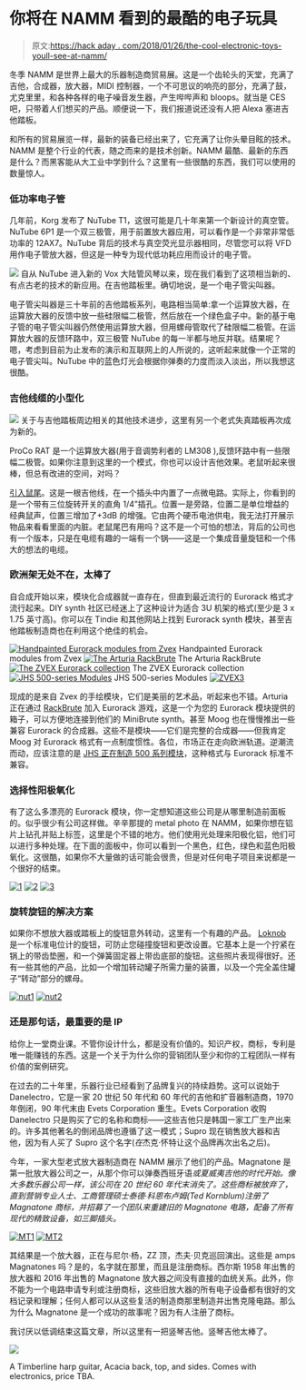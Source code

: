 # 你将在 NAMM 看到的最酷的电子玩具

> 原文:[https://hack aday . com/2018/01/26/the-cool-electronic-toys-youll-see-at-namm/](https://hackaday.com/2018/01/26/the-coolest-electronic-toys-youll-see-at-namm/)

冬季 NAMM 是世界上最大的乐器制造商贸易展。这是一个齿轮头的天堂，充满了吉他，合成器，放大器，MIDI 控制器，一个不可思议的响亮的部分，充满了鼓，尤克里里，和各种各样的电子噪音发生器，产生哔哔声和 bloops。就当是 CES 吧，只带着人们想买的产品。顺便说一下，我们报道说还没有人把 Alexa 塞进吉他踏板。

和所有的贸易展览一样，最新的装备已经出来了，它充满了让你头晕目眩的技术。NAMM 是整个行业的代表，随之而来的是技术创新。NAMM 最酷、最新的东西是什么？而黑客能从大工业中学到什么？这里有一些很酷的东西，我们可以使用的数量惊人。

### 低功率电子管

几年前，Korg 发布了 NuTube T1，这很可能是几十年来第一个新设计的真空管。NuTube 6P1 是一个双三极管，用于前置放大器应用，可以看作是一个非常非常低功率的 12AX7。NuTube 背后的技术与真空荧光显示器相同，尽管您可以将 VFD 用作电子管放大器，但这是一种专为现代低功耗应用而设计的电子管。

[![](../Images/e6418c864952a70a3098e113fd3c2cea.png)](https://hackaday.com/wp-content/uploads/2018/01/ts.jpg) 自从 NuTube 进入新的 Vox 大陆管风琴以来，现在我们看到了这项相当新的、有点古老的技术的新应用。在吉他踏板里。确切地说，是一个电子管尖叫器。

电子管尖叫器是三十年前的吉他踏板系列，电路相当简单:拿一个运算放大器，在运算放大器的反馈中放一些硅限幅二极管，然后放在一个绿色盒子中。新的基于电子管的电子管尖叫器仍然使用运算放大器，但用螺母管取代了硅限幅二极管。在运算放大器的反馈环路中，双三极管 NuTube 的每一半都与地反并联。结果呢？嗯，考虑到目前为止发布的演示和互联网上的人所说的，这听起来就像一个正常的电子管尖叫。NuTube 中的蓝色灯光会根据你弹奏的力度而淡入淡出，所以我想这很酷。

### 吉他线缆的小型化

[![](../Images/006661146395012a03d7a57936b076ac.png)](https://hackaday.com/wp-content/uploads/2018/01/rattail.jpg) 关于与吉他踏板周边相关的其他技术进步，这里有另一个老式失真踏板再次成为新的。

ProCo RAT 是一个运算放大器(用于音调势利者的 LM308 ),反馈环路中有一些限幅二极管。如果你注意到这里的一个模式，你也可以设计吉他效果。老鼠听起来很棒，但总有改进的空间，对吗？

[引入鼠尾](https://www.youtube.com/watch?v=gNQ9oQOSz4s)。这是一根吉他线，在一个插头中内置了一点微电路。实际上，你看到的是一个带有三位旋转开关的直角 1/4”插孔。位置一是旁路，位置二是单位增益的经典鼠声，位置三增加了+3dB 的增强。它由两个硬币电池供电，我无法打开展示物品来看看里面的内脏。老鼠尾巴有用吗？这不是一个可怕的想法，背后的公司也有一个版本，只是在电缆有趣的一端有一个锅——这是一个集成音量旋钮和一个伟大的想法的电缆。

### 欧洲架无处不在，太棒了

自合成开始以来，模块化合成器就一直存在，但直到最近流行的 Eurorack 格式才流行起来。DIY synth 社区已经迷上了这种设计为适合 3U 机架的格式(至少是 3 x 1.75 英寸高)。你可以在 Tindie 和其他网站上找到 Eurorack synth 模块，甚至吉他踏板制造商也在利用这个绝佳的机会。

 [![Handpainted Eurorack modules from Zvex](../Images/5f9c8c2b1eea5f807f60f59387e3777a.png "ZVEX2")](https://i0.wp.com/hackaday.com/wp-content/uploads/2018/01/zvex2.jpg?ssl=1) Handpainted Eurorack modules from Zvex [![The Arturia RackBrute](../Images/4f6eb5d9d597bd7fc2618495d5ff9826.png "RackBrute")](https://i0.wp.com/hackaday.com/wp-content/uploads/2018/01/rackbrute.jpg?ssl=1) The Arturia RackBrute [![The ZVEX Eurorack collection](../Images/afe6a5a2a74f79041c4651d5125603eb.png "ZVEX1")](https://i0.wp.com/hackaday.com/wp-content/uploads/2018/01/zvex1.jpg?ssl=1) The ZVEX Eurorack collection [![JHS 500-series Modules](../Images/7815dc78cf951ed6b8e4d64ef33018d9.png "JHS")](https://i0.wp.com/hackaday.com/wp-content/uploads/2018/01/jhs.jpg?ssl=1) JHS 500-series Modules [![ZVEX3](../Images/1ed656d5bd70909b6c68448454db8d96.png "ZVEX3")](https://i0.wp.com/hackaday.com/wp-content/uploads/2018/01/zvex3.jpg?ssl=1) 

现成的是来自 Zvex 的手绘模块，它们是美丽的艺术品，听起来也不错。Arturia 正在通过 [RackBrute](https://www.arturia.com/rackbrute-3u/overview) 加入 Eurorack 游戏，这是一个为您的 Eurorack 模块提供的箱子，可以方便地连接到他们的 MiniBrute synth。甚至 Moog 也在慢慢推出一些兼容 Eurorack 的合成器。这些不是模块——它们是完整的合成器——但我肯定 Moog 对 Eurorack 格式有一点制度惯性。各位，市场正在走向欧洲轨道。逆潮流而动，应该注意的是 [JHS 正在制造 500 系列模块](https://www.jhspedals.com/products/500-series/)，这种格式与 Eurorack 标准不兼容。

### 选择性阳极氧化

有了这么多漂亮的 Eurorack 模块，你一定想知道这些公司是从哪里制造前面板的。似乎很少有公司这样做。辛辛那提的 metal photo 在 NAMM，如果你想在铝片上钻孔并贴上标签，这里是个不错的地方。他们使用光处理来阳极化铝，他们可以进行多种处理。在下面的面板中，你可以看到一个黑色，红色，绿色和蓝色阳极氧化。这很酷，如果你不大量做的话可能会很贵，但是对任何电子项目来说都是一个很好的结束。

 [![1](../Images/5765d5fd11970422b51bb75532e89e7f.png "1")](https://i0.wp.com/hackaday.com/wp-content/uploads/2018/01/1.jpg?ssl=1)  [![2](../Images/c410fc92e91402d14569129ec9d9a5eb.png "2")](https://i0.wp.com/hackaday.com/wp-content/uploads/2018/01/2.jpg?ssl=1)  [![3](../Images/2e5232607209d91dc662c44b0004b6f6.png "3")](https://i0.wp.com/hackaday.com/wp-content/uploads/2018/01/3.jpg?ssl=1) 

### 旋转旋钮的解决方案

如果你不想放大器或踏板上的旋钮意外转动，这里有一个有趣的产品。 [Loknob](http://loknob.com/) 是一个标准电位计的旋钮，可防止您碰撞旋钮和更改设置。它基本上是一个拧紧在锅上的带齿垫圈，和一个弹簧固定器上带齿底部的旋钮。这些照片表现得很好。还有一些其他的产品，比如一个增加转动罐子所需力量的装置，以及一个完全盖住罐子“转动”部分的螺母。

 [![nut1](../Images/4f44d1865807ba310a0ee10706d01c30.png "nut1")](https://i0.wp.com/hackaday.com/wp-content/uploads/2018/01/nut1.jpg?ssl=1)  [![nut2](../Images/02f999ad8423b6cfbedc06b1513a54dd.png "nut2")](https://i0.wp.com/hackaday.com/wp-content/uploads/2018/01/nut2.jpg?ssl=1) 

### 还是那句话，最重要的是 IP

给你上一堂商业课。不管你设计什么，都是没有价值的。知识产权，商标，专利是唯一能赚钱的东西。这是一个关于为什么你的营销团队至少和你的工程团队一样有价值的案例研究。

在过去的二十年里，乐器行业已经看到了品牌复兴的持续趋势。这可以说始于 Danelectro，它是一家 20 世纪 50 年代和 60 年代的吉他和扩音器制造商，1970 年倒闭，90 年代末由 Evets Corporation 重生。Evets Corporation 收购 Danelectro 只是购买了它的名称和商标——这些吉他只是韩国一家工厂生产出来的。许多其他著名的倒闭品牌也遵循了这一模式；Supro 现在销售放大器和吉他，因为有人买了 Supro 这个名字(*在*杰克·怀特让这个品牌再次出名之后)。

今年，一家大型老式放大器制造商在 NAMM 展示了他们的产品。Magnatone 是第一批放大器公司之一，从那个你可以弹奏西班牙语*或夏威夷吉他的时代开始。像大多数乐器公司一样，该公司在 20 世纪 60 年代末消失了。这些商标被放弃了，直到营销专业人士、工商管理硕士泰德·科恩布卢姆(Ted Kornblum)注册了 Magnatone 商标，并招募了一个团队来重建旧的 Magnatone 电路，配备了所有现代的精致设备，如三脚插头。*

 [![MT1](../Images/ffef269bba9f842f5f8f4a6b3fe8a17c.png "MT1")](https://i0.wp.com/hackaday.com/wp-content/uploads/2018/01/mt1.jpg?ssl=1)  [![MT2](../Images/fe03ad27bd9e231d1c390af948d1d96e.png "MT2")](https://i0.wp.com/hackaday.com/wp-content/uploads/2018/01/mt2.jpg?ssl=1) 

其结果是一个放大器，正在与尼尔·杨，ZZ 顶，杰夫·贝克巡回演出。这些是 amps Magnatones 吗？是的，名字就在那里，而且是注册商标。西尔斯 1958 年出售的放大器和 2016 年出售的 Magnatone 放大器之间没有直接的血统关系。此外，你不能为一个电路申请专利或注册商标，这些旧放大器的所有电子设备都有很好的文档记录和理解；任何人都可以从这些复活的制造商那里制造并出售克隆电路。那么为什么 Magnatone 是一个成功的故事呢？因为有人注册了商标。

我讨厌以低调结束这篇文章，所以这里有一把竖琴吉他。竖琴吉他太棒了。

[![](../Images/378b3445bdd62bf200f13457068e8361.png)](https://hackaday.com/wp-content/uploads/2018/01/harpguitar.jpg)

A Timberline harp guitar, Acacia back, top, and sides. Comes with electronics, price TBA.